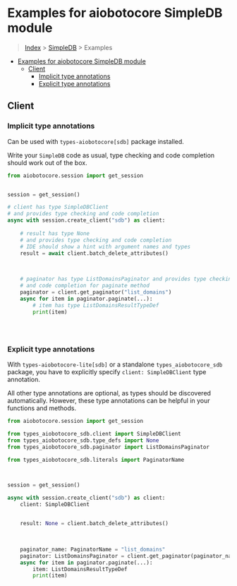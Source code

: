 <a id="examples-for-aiobotocore-simpledb-module"></a>

# Examples for aiobotocore SimpleDB module

> [Index](../README.md) > [SimpleDB](./README.md) > Examples

- [Examples for aiobotocore SimpleDB module](#examples-for-aiobotocore-simpledb-module)
  - [Client](#client)
    - [Implicit type annotations](#implicit-type-annotations)
    - [Explicit type annotations](#explicit-type-annotations)

<a id="client"></a>

## Client

<a id="implicit-type-annotations"></a>

### Implicit type annotations

Can be used with `types-aiobotocore[sdb]` package installed.

Write your `SimpleDB` code as usual, type checking and code completion should
work out of the box.

```python
from aiobotocore.session import get_session


session = get_session()

# client has type SimpleDBClient
# and provides type checking and code completion
async with session.create_client("sdb") as client:
    
    # result has type None
    # and provides type checking and code completion
    # IDE should show a hint with argument names and types
    result = await client.batch_delete_attributes()
    

    
    # paginator has type ListDomainsPaginator and provides type checking
    # and code completion for paginate method
    paginator = client.get_paginator("list_domains")
    async for item in paginator.paginate(...):
        # item has type ListDomainsResultTypeDef
        print(item)
    

    
```

<a id="explicit-type-annotations"></a>

### Explicit type annotations

With `types-aiobotocore-lite[sdb]` or a standalone `types_aiobotocore_sdb`
package, you have to explicitly specify `client: SimpleDBClient` type
annotation.

All other type annotations are optional, as types should be discovered
automatically. However, these type annotations can be helpful in your functions
and methods.

```python
from aiobotocore.session import get_session

from types_aiobotocore_sdb.client import SimpleDBClient
from types_aiobotocore_sdb.type_defs import None
from types_aiobotocore_sdb.paginator import ListDomainsPaginator

from types_aiobotocore_sdb.literals import PaginatorName



session = get_session()

async with session.create_client("sdb") as client:
    client: SimpleDBClient

    
    result: None = client.batch_delete_attributes()
    

    
    paginator_name: PaginatorName = "list_domains"
    paginator: ListDomainsPaginator = client.get_paginator(paginator_name)
    async for item in paginator.paginate(...):
        item: ListDomainsResultTypeDef
        print(item)
    

    
```
